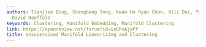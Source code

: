 ```yaml
---
authors: Tianjiao Ding, Shengbang Tong, Kwan Ho Ryan Chan, Xili Dai, Yi Ma, Benjamin
  David Haeffele
keywords: Clustering, Manifold Embedding, Manifold Clustering
link: https://openreview.net/forum?id=inGhsAjxPf
title: Unsupervised Manifold Linearizing and Clustering
---
```

